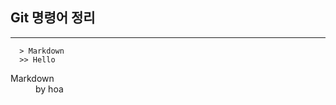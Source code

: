 ## Git 명령어 정리
---

```
  > Markdown
  >> Hello
```

<dl> 
  <dt>Markdown</dt>
  <dd>by hoa</dd>
</dl> 

